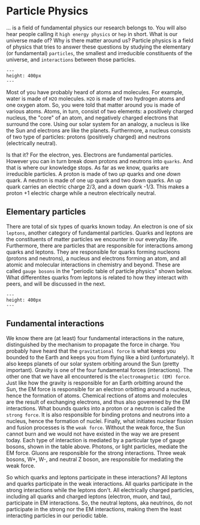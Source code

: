 
# Particle Physics

... is a field of fundamental physics our research belongs to. You will also hear people calling it `high energy physics` or `hep` in short. What is our universe made of? Why is there matter around us? Particle physics is a field of physics that tries to answer these questions by studying the elementary (or fundamental) `particles`, the smallest and irreducible constituents of the universe, and `interactions` between those particles.


```{figure} images/Water.png
---
height: 400px
---
```

Most of you have probably heard of atoms and molecules. For example, water is made of `H2O` molecules. `H2O` is made of two hydrogen atoms and one oxygen atom. So, you were told that matter around you is made of various atoms. Atoms, in turn, consist of two elements: a positively charged nucleus, the "core" of an atom, and negatively charged electrons that surround the core. Using our solar system for an analogy, a nucleus is like the Sun and electrons are like the planets. Furthermore, a nucleus consists of two type of particles: protons (positively charged) and neutrons (electrically neutral). 


Is that it? For the electron, yes. Electrons are fundamental particles. However you can in turn break down protons and neutrons into `quarks`. And that is where our knowledge stops. As far as we know, quarks are irreducible particles. A proton is made of two _up_ quarks and one _down_ quark. A neutron is made of one up quark and two down quarks. An up quark carries an electric charge 2/3, and a down quark -1/3. This makes a proton +1 electric charge while a neutron electrically neutral.

## Elementary particles


There are total of six types of quarks known today. An electron is one of six `leptons`, another category of fundamental particles. Quarks and leptons are the constituents of matter particles we encounter in our everyday life. Furthermore, there are particles that are responsible for interactions among quarks and leptons. They are responsible for quarks forming nucleons (protons and neutrons), a nucleus and electrons forming an atom, and all atomic and molecular interactions in chemistry and beyond. These are called `gauge bosons` in the "periodic table of particle physics" shown below. What differentites quarks from leptons is related to how they interact with peers, and will be discussed in the next.

```{figure} images/SM.png
---
height: 400px
---
```


## Fundamental interactions
We know there are (at least) four fundamental interactions in the nature, distinguished by the mechanism to propagate the force in charge. You probably have heard that the `gravitational force` is what keeps you bounded to the Earth and keeps you from flying like a bird (unfortunately). It also keeps planets of our solar system orbiting around the Sun (pretty important). Gravity is one of the four fundamental forces (interactions). The other one that we have all encountered is the `electromagnetic (EM) force`. Just like how the gravity is responsible for an Earth orbitting around the Sun, the EM force is responsible for an electron orbitting around a nucleus, hence the formation of atoms. Chemical rections of atoms and molecules are the result of exchanging electrons, and thus also goverened by the EM interactions. What bounds quarks into a proton or a neutron is called the `strong force`. It is also responsible for binding protons and neutrons into a nucleus, hence the formation of nuclei. Finally, what initiates nuclear fission and fusion processes is the `weak force`. Without the weak force, the Sun cannot burn and we would not have existed in the way we are present today. Each type of interaction is mediated by a particular type of gauge bosons, shown in the table above. Photons, or light particles, mediate the EM force. Gluons are responsible for the strong interactions. Three weak bosons, W+, W-, and neutral Z boson, are responsible for mediating the weak force. 


So which quarks and leptons participate in these interactions? All leptons and quarks participate in the weak interactions. All quarks participate in the strong interactions while the leptons don't. All electrically charged particles, including all quarks and charged leptons (electron, muon, and tau), participate in EM interactions.  So, the neutral leptons, aka neutrinos, do not participate in the strong nor the EM interactions, making them the least interacting particles in our periodic table.

